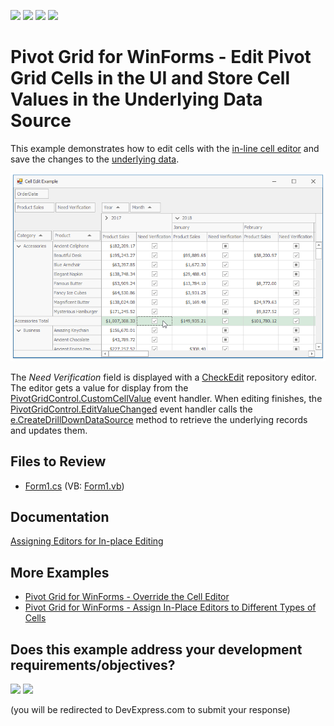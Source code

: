 <!-- default badges list -->
![](https://img.shields.io/endpoint?url=https://codecentral.devexpress.com/api/v1/VersionRange/195855180/24.2.1%2B)
[![](https://img.shields.io/badge/Open_in_DevExpress_Support_Center-FF7200?style=flat-square&logo=DevExpress&logoColor=white)](https://supportcenter.devexpress.com/ticket/details/T828658)
[![](https://img.shields.io/badge/📖_How_to_use_DevExpress_Examples-e9f6fc?style=flat-square)](https://docs.devexpress.com/GeneralInformation/403183)
[![](https://img.shields.io/badge/💬_Leave_Feedback-feecdd?style=flat-square)](#does-this-example-address-your-development-requirementsobjectives)
<!-- default badges end -->
# Pivot Grid for WinForms - Edit Pivot Grid Cells in the UI and Store Cell Values in the Underlying Data Source 

This example demonstrates how to edit cells with the [in-line cell editor](https://docs.devexpress.com/WindowsForms/9388) and save the changes to the [underlying data](https://docs.devexpress.com/WindowsForms/1882).

![screenshot](/images/screenshot.png)

The _Need Verification_ field is displayed with a [CheckEdit](https://docs.devexpress.com/WindowsForms/DevExpress.XtraEditors.CheckEdit) repository editor. The editor gets a value for display from the [PivotGridControl.CustomCellValue](https://docs.devexpress.com/WindowsForms/DevExpress.XtraPivotGrid.PivotGridControl.CustomCellValue) event handler. When editing finishes, the [PivotGridControl.EditValueChanged](https://docs.devexpress.com/WindowsForms/DevExpress.XtraPivotGrid.PivotGridControl.EditValueChanged) event handler calls the [e.CreateDrillDownDataSource](https://docs.devexpress.com/CoreLibraries/DevExpress.XtraPivotGrid.PivotCellEventArgsBase-3.CreateDrillDownDataSource.overloads) method to retrieve the underlying records and updates them.

## Files to Review

* [Form1.cs](./CS/HowToEditAndSavePivotCellValues/Form1.cs) (VB: [Form1.vb](./VB/HowToEditAndSavePivotCellValues/Form1.vb))

## Documentation

[Assigning Editors for In-place Editing](https://docs.devexpress.com/WindowsForms/5896/controls-and-libraries/pivot-grid/data-shaping/editing/assigning-editors-for-in-place-editing)

## More Examples

- [Pivot Grid for WinForms - Override the Cell Editor](https://github.com/DevExpress-Examples/how-to-override-the-cell-editor-used-for-the-in-place-editing-t515806)
- [Pivot Grid for WinForms - Assign In-Place Editors to Different Types of Cells](https://github.com/DevExpress-Examples/winforms-pivotgrid-assign-in-place-editors-to-different-types-of-cells)

<!-- feedback -->
## Does this example address your development requirements/objectives?

[<img src="https://www.devexpress.com/support/examples/i/yes-button.svg"/>](https://www.devexpress.com/support/examples/survey.xml?utm_source=github&utm_campaign=winforms-pivotgrid-how-to-edit-and-save-cell-values&~~~was_helpful=yes) [<img src="https://www.devexpress.com/support/examples/i/no-button.svg"/>](https://www.devexpress.com/support/examples/survey.xml?utm_source=github&utm_campaign=winforms-pivotgrid-how-to-edit-and-save-cell-values&~~~was_helpful=no)

(you will be redirected to DevExpress.com to submit your response)
<!-- feedback end -->
